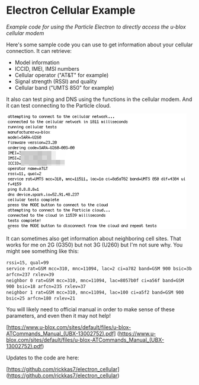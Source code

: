 # Electron Cellular Example

*Example code for using the Particle Electron to directly access the u-blox cellular modem*

Here's some sample code you can use to get information about your cellular connection. It can retrieve:

- Model information
- ICCID, IMEI, IMSI numbers
- Cellular operator ("AT&T" for example)
- Signal strength (RSSI) and quality
- Cellular band ("UMTS 850" for example)

It also can test ping and DNS using the functions in the cellular modem. And it can test connecting to the Particle cloud.

![Serial Terminal Example](screen.png)

It can sometimes also get information about neighboring cell sites. That works for me on 2G (G350) but not 3G (U260) but I'm not sure why. You might see something like this:

```
rssi=15, qual=99
service rat=GSM mcc=310, mnc=11094, lac=2 ci=a782 band=GSM 900 bsic=3b arfcn=237 rxlev=39
neighbor 0 rat=GSM mcc=310, mnc=11094, lac=8057b0f ci=a56f band=GSM 900 bsic=18 arfcn=235 rxlev=37
neighbor 1 rat=GSM mcc=310, mnc=11094, lac=100 ci=a5f2 band=GSM 900 bsic=25 arfcn=180 rxlev=21
```

You will likely need to official manual in order to make sense of these parameters, and even then it may not help!

[https://www.u-blox.com/sites/default/files/u-blox-ATCommands_Manual_(UBX-13002752).pdf] (https://www.u-blox.com/sites/default/files/u-blox-ATCommands_Manual_(UBX-13002752).pdf)

Updates to the code are here:

[https://github.com/rickkas7/electron_cellular] (https://github.com/rickkas7/electron_cellular)


